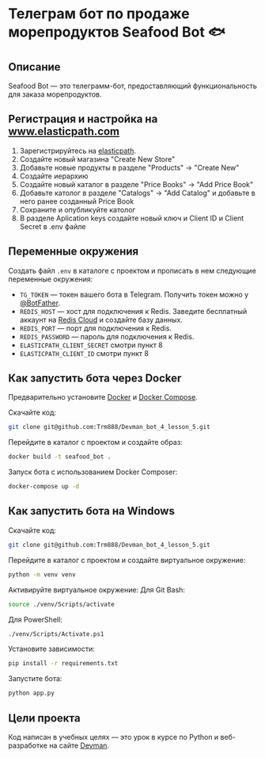 # Телеграм бот по продаже морепродуктов Seafood Bot 🐟

## Описание
Seafood Bot — это телеграмм-бот, предоставляющий функциональность для заказа морепродуктов.

## Регистрация и настройка на www.elasticpath.com

1. Зарегистрируйтесь на [elasticpath](https://www.elasticpath.com/).
2. Создайте новый магазина  "Create New Store"
3. Добавьте новые продукты в разделе "Products" -> "Create New"
4. Создайте иерархию
5. Создайте новый каталог в разделе "Price Books" -> "Add Price Book"
6. Добавьте католог в разделе "Catalogs" -> "Add Catalog" и добавьте в него ранее созданный Price Book
7. Сохраните и опубликуйте католог
8. В разделе Aplication keys создайте новый ключ и Client ID и Client Secret в .env файле

## Переменные окружения
Создать файл `.env` в каталоге с проектом и прописать в нем следующие переменные окружения:

- `TG_TOKEN` — токен вашего бота в Telegram. Получить токен можно у [@BotFather](https://telegram.me/BotFather).
- `REDIS_HOST` — хост для подключения к Redis. Заведите бесплатный аккаунт на [Redis Cloud](https://app.redislabs.com/#/login) и создайте базу данных.
- `REDIS_PORT` — порт для подключения к Redis.
- `REDIS_PASSWORD` — пароль для подключения к Redis.
- `ELASTICPATH_CLIENT_SECRET` смотри пункт 8
- `ELASTICPATH_CLIENT_ID` смотри пункт 8

## Как запустить бота через Docker
Предварительно установите [Docker](https://www.docker.com/) и [Docker Compose](https://docs.docker.com/compose/).

Скачайте код:
```sh
git clone git@github.com:Trm888/Devman_bot_4_lesson_5.git
```

Перейдите в каталог с проектом и создайте образ:
```sh
docker build -t seafood_bot .
```

Запуск бота с использованием Docker Composer:
```sh
docker-compose up -d
```

## Как запустить бота на Windows

Скачайте код:
```sh
git clone git@github.com:Trm888/Devman_bot_4_lesson_5.git
```

Перейдите в каталог с проектом и создайте виртуальное окружение:
```sh
python -m venv venv
```

Активируйте виртуальное окружение:
Для Git Bash:
```sh
source ./venv/Scripts/activate
```
Для PowerShell:
```sh
./venv/Scripts/Activate.ps1
```


Установите зависимости:
```sh
pip install -r requirements.txt
```

Запустите бота:
```sh
python app.py
```

## Цели проекта

Код написан в учебных целях — это урок в курсе по Python и веб-разработке на сайте [Devman](https://dvmn.org). 
